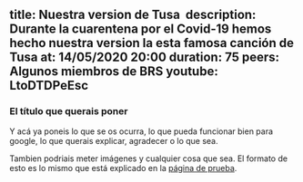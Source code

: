 title: Nuestra version de Tusa 
description: Durante la cuarentena por el Covid-19 hemos hecho nuestra version la esta famosa canción de Tusa
at: 14/05/2020 20:00
duration: 75
peers: Algunos miembros de BRS
youtube: LtoDTDPeEsc
----
### El título que querais poner

Y acá ya poneis lo que se os ocurra, lo que pueda funcionar bien para google, lo que querais explicar, agradecer o lo que sea.

Tambien podriais meter imágenes y cualquier cosa que sea. El formato de esto es lo mismo que está explicado en la [página de prueba](/pagina-de-prueba).
